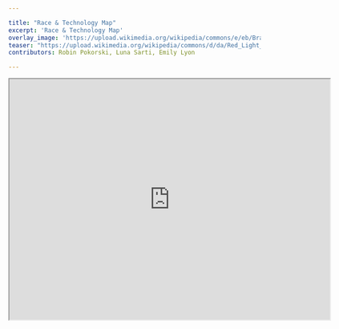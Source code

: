 ```yaml
---

title: "Race & Technology Map"
excerpt: 'Race & Technology Map'
overlay_image: 'https://upload.wikimedia.org/wikipedia/commons/e/eb/Bracelet_%C3%A9lectronique.JPG'
teaser: "https://upload.wikimedia.org/wikipedia/commons/d/da/Red_Light_Camera.jpg"
contributors: Robin Pokorski, Luna Sarti, Emily Lyon 

---    
```



<iframe src="https://www.google.com/maps/d/u/0/embed?mid=18dK-laxJL2BtEFU0gN3j7apGHsuLcRMc" width="640" height="480"></iframe>
